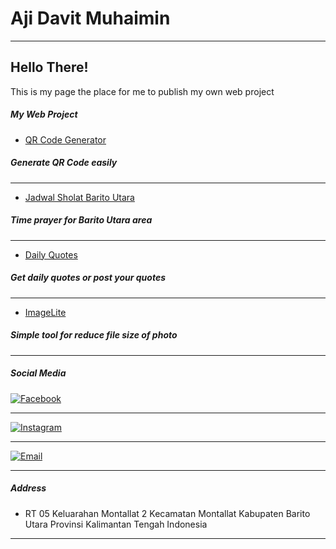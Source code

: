 # Aji Davit Muhaimin
___


## Hello There!

This is my page the place for me to publish my own web project


##### My Web Project


- [QR Code Generator](https://ajidavitmuhaimin.github.io/kulatqr/index.html)
##### Generate QR Code easily
___
- [Jadwal Sholat Barito Utara](https://ajidavitmuhaimin.github.io/jadwalsholatbarut/index.html)
##### Time prayer for Barito Utara area
___
- [Daily Quotes](https://ajidavitmuhaimin.github.io/onequotes/index.html)
##### Get daily quotes or post your quotes
___
- [ImageLite](https://ajidavitmuhaimin.github.io/imagelite/index.html)
##### Simple tool for reduce file size of photo
___

##### Social Media
[![Facebook](https://upload.wikimedia.org/wikipedia/commons/thumb/5/51/Facebook_f_logo_(2019).svg/240px-Facebook_f_logo_(2019).svg.png)](https://www.facebook.com/profile.php?id=100072246887889)
___
[![Instagram](https://upload.wikimedia.org/wikipedia/commons/thumb/a/a5/Instagram_icon.png/240px-Instagram_icon.png)](https://www.instagram.com/ajidavitmuhaimin)
___
[![Email](https://upload.wikimedia.org/wikipedia/commons/thumb/7/7e/Gmail_icon_(2020).svg/320px-Gmail_icon_(2020).svg.png)](ajidavitmuhaimin@gmail.com)
___

##### Address
- RT 05 Keluarahan Montallat 2 Kecamatan Montallat Kabupaten Barito Utara Provinsi Kalimantan Tengah Indonesia

---
